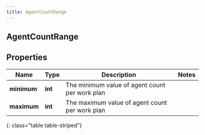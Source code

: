 ```yaml
---
title: AgentCountRange
---
```

## AgentCountRange

## Properties

|Name | Type | Description | Notes|
|------------ | ------------- | ------------- | -------------|
| **minimum** | **int** | The minimum value of agent count per work plan | |
| **maximum** | **int** | The maximum value of agent count per work plan | |
{: class="table table-striped"}



